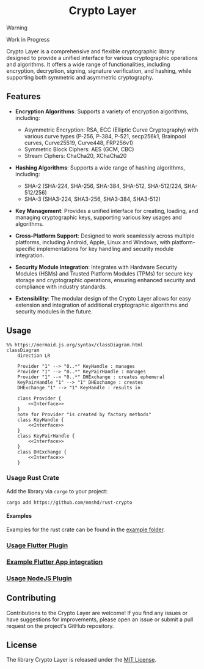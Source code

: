 <div align="center">

# Crypto Layer

</div>

> [!WARNING]
> Work in Progress

Crypto Layer is a comprehensive and flexible cryptographic library designed to provide a unified interface for various cryptographic operations and algorithms.
It offers a wide range of functionalities, including encryption, decryption, signing, signature verification, and hashing, while supporting both symmetric and asymmetric cryptography.


## Features

- **Encryption Algorithms**: Supports a variety of encryption algorithms, including:

  - Asymmetric Encryption: RSA, ECC (Elliptic Curve Cryptography) with various curve types (P-256, P-384, P-521, secp256k1, Brainpool curves, Curve25519, Curve448, FRP256v1)
  - Symmetric Block Ciphers: AES (GCM, CBC)
  - Stream Ciphers: ChaCha20, XChaCha20


- **Hashing Algorithms**: Supports a wide range of hashing algorithms, including:

  - SHA-2 (SHA-224, SHA-256, SHA-384, SHA-512, SHA-512/224, SHA-512/256)
  - SHA-3 (SHA3-224, SHA3-256, SHA3-384, SHA3-512)


- **Key Management**: Provides a unified interface for creating, loading, and managing cryptographic keys, supporting various key usages and algorithms.

- **Cross-Platform Support**: Designed to work seamlessly across multiple platforms, including Android, Apple, Linux and Windows, with platform-specific implementations for key handling and security module integration.

- **Security Module Integration**: Integrates with Hardware Security Modules (HSMs) and Trusted Platform Modules (TPMs) for secure key storage and cryptographic operations, ensuring enhanced security and compliance with industry standards.

- **Extensibility**: The modular design of the Crypto Layer allows for easy extension and integration of additional cryptographic algorithms and security modules in the future.


## Usage

```mermaid
%% https://mermaid.js.org/syntax/classDiagram.html
classDiagram
    direction LR

    Provider "1" --> "0..*" KeyHandle : manages
    Provider "1" --> "0..*" KeyPairHandle : manages
    Provider "1" --> "0..*" DHExchange : creates ephemeral
    KeyPairHandle "1" --> "1" DHExchange : creates
    DHExchange "1" --> "1" KeyHandle : results in

    class Provider {
        <<Interface>>
    }
    note for Provider "is created by factory methods"
    class KeyHandle {
        <<Interface>>  
    }
    class KeyPairHandle {
        <<Interface>>  
    }
    class DHExchange {
        <<Interface>> 
    }
```

### Usage Rust Crate

Add the library via `cargo` to your project:
```
cargo add https://github.com/nmshd/rust-crypto
```

#### Examples

Examples for the rust crate can be found in the [example folder](./examples/).


### [Usage Flutter Plugin](./flutter_plugin/README.md)

### [Example Flutter App integration](./flutter_app/README.md)

### [Usage NodeJS Plugin](./node-plugin/README.md)

## Contributing

Contributions to the Crypto Layer are welcome!
If you find any issues or have suggestions for improvements, please open an issue or submit a pull request on the project's GitHub repository.


## License

The library Crypto Layer is released under the [MIT License](LICENSE).
